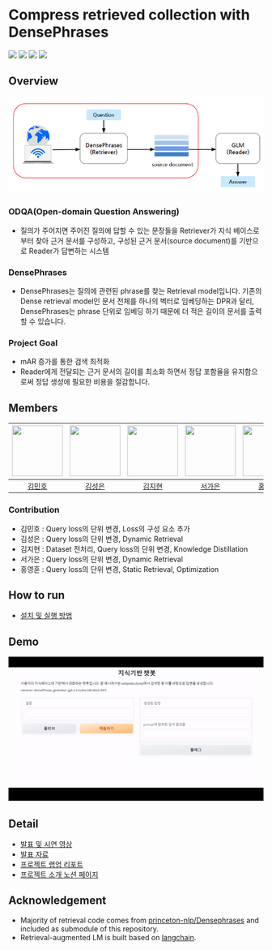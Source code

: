 # Compress retrieved collection with DensePhrases

<a href="https://youtu.be/K8NJ71x_Ia8"><img src="https://img.shields.io/badge/Presentation video-FFFFFF?style=for-the-badge&logo=youtube&logoColor=ff0000"/></a> <a href="./assets/docs/[최종] NLP_06조_생성형 검색을 위한 프롬프트 경량화.pdf"><img src="https://img.shields.io/badge/Presentation-FFFFFF?style=for-the-badge&logo=microsoftpowerpoint&logoColor=B7472A"/></a> <a href=""><img src="https://img.shields.io/badge/Wrapup report-FFFFFF?style=for-the-badge&logo=googlesheets&logoColor=34A853"/></a> <a href="https://boostcampait.notion.site/NLP-06-aed368eab95e4b78bcab82d528a18d35?pvs=4"><img src="https://img.shields.io/badge/Project summary-FFFFFF?style=for-the-badge&logo=notion&logoColor=000000"/></a>

## Overview
![Overview](/assets/img/overview.png)

### ODQA(Open-domain Question Answering)
- 질의가 주어지면 주어진 질의에 답할 수 있는 문장들을 Retriever가 지식 베이스로부터 찾아 근거 문서를 구성하고, 구성된 근거 문서(source document)를 기반으로 Reader가 답변하는 시스템

### DensePhrases
- DensePhrases는 질의에 관련된 phrase를 찾는 Retrieval model입니다. 기존의 Dense retrieval model인 문서 전체를 하나의 벡터로 임베딩하는 DPR과 달리, DensePhrases는 phrase 단위로 임베딩 하기 때문에 더 적은 길이의 문서를 출력 할 수 있습니다.

### Project Goal
- mAR 증가를 통한 검색 최적화
- Reader에게 전달되는 근거 문서의 길이를 최소화 하면서 정답 포함율을 유지함으로써 정답 생성에 필요한 비용을 절감합니다.

## Members
|<img src='https://avatars.githubusercontent.com/u/74442786?v=4' height=100 width=100px></img>|<img src='https://avatars.githubusercontent.com/u/99644139?v=4' height=100 width=100px></img>|<img src='https://avatars.githubusercontent.com/u/50359820?v=4' height=100 width=100px></img>|<img src='https://avatars.githubusercontent.com/u/85860941?v=4' height=100 width=100px></img>|<img src='https://avatars.githubusercontent.com/u/106165619?v=4' height=100 width=100px></img>|
|:---:|:---:|:---:|:---:|:---:|
| [김민호](https://github.com/GrapeDiget) | [김성은](https://github.com/seongeun-k) | [김지현](https://github.com/jihyeeon) | [서가은](https://github.com/gaeun0112) | [홍영훈](https://github.com/MostlyFor) |

### Contribution
- 김민호 : Query loss의 단위 변경, Loss의 구성 요소 추가
- 김성은 : Query loss의 단위 변경, Dynamic Retrieval
- 김지현 : Dataset 전처리, Query loss의 단위 변경, Knowledge Distillation
- 서가은 : Query loss의 단위 변경, Dynamic Retrieval
- 홍영훈 : Query loss의 단위 변경, Static Retrieval, Optimization

## How to run

- [설치 및 실행 방법](/setup.md)

## Demo
![Demo](/assets/img/demo%20page.gif)

## Detail

- [발표 및 시연 영상]()
- [발표 자료]()
- [프로젝트 랩업 리포트]()
- [프로젝트 소개 노션 페이지](https://boostcampait.notion.site/NLP-06-aed368eab95e4b78bcab82d528a18d35?pvs=4)

## Acknowledgement
* Majority of retrieval code comes from [princeton-nlp/Densephrases](https://github.com/princeton-nlp/DensePhrases) and included as submodule of this repository.
* Retrieval-augmented LM is built based on [langchain](https://github.com/hwchase17/langchain).

